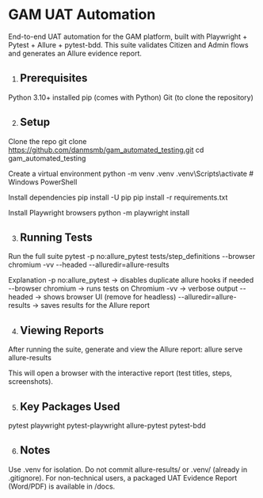 # GAM UAT Automation

End-to-end UAT automation for the GAM platform, built with Playwright + Pytest + Allure + pytest-bdd.
This suite validates Citizen and Admin flows and generates an Allure evidence report.

1. ## Prerequisites
Python 3.10+ installed
pip (comes with Python)
Git (to clone the repository)


2. ## Setup
Clone the repo
git clone https://github.com/danmsmb/gam_automated_testing.git
cd gam_automated_testing

Create a virtual environment
python -m venv .venv
.venv\Scripts\activate    # Windows PowerShell

Install dependencies
pip install -U pip
pip install -r requirements.txt

Install Playwright browsers
python -m playwright install

3. ## Running Tests
Run the full suite
pytest -p no:allure_pytest tests/step_definitions --browser chromium -vv --headed --alluredir=allure-results

Explanation
-p no:allure_pytest → disables duplicate allure hooks if needed
--browser chromium → runs tests on Chromium
-vv → verbose output
--headed → shows browser UI (remove for headless)
--alluredir=allure-results → saves results for the Allure report

4. ## Viewing Reports
After running the suite, generate and view the Allure report:
allure serve allure-results

This will open a browser with the interactive report (test titles, steps, screenshots).

5. ## Key Packages Used
pytest
playwright
pytest-playwright
allure-pytest
pytest-bdd

6. ## Notes
Use .venv for isolation.
Do not commit allure-results/ or .venv/ (already in .gitignore).
For non-technical users, a packaged UAT Evidence Report (Word/PDF) is available in /docs.
